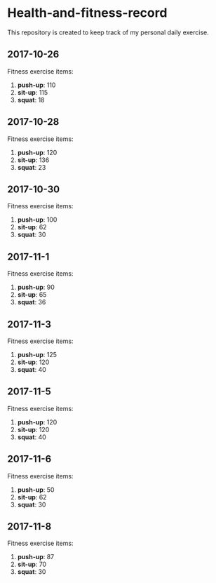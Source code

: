 # Health-and-fitness-record
This repository is created to keep track of my personal daily exercise.


## 2017-10-26
Fitness exercise items:
1. __push-up__: 110  
2. __sit-up__:  115  
3. __squat__:   18   


## 2017-10-28
Fitness exercise items:
1. __push-up__: 120  
2. __sit-up__:  136
3. __squat__:   23  


## 2017-10-30
Fitness exercise items:
1. __push-up__: 100  
2. __sit-up__:  62  
3. __squat__:   30


## 2017-11-1
Fitness exercise items:
1. __push-up__: 90  
2. __sit-up__:  65  
3. __squat__:   36


## 2017-11-3
Fitness exercise items:
1. __push-up__: 125  
2. __sit-up__:  120  
3. __squat__:   40


## 2017-11-5
Fitness exercise items:
1. __push-up__: 120  
2. __sit-up__:  120  
3. __squat__:   40


## 2017-11-6
Fitness exercise items:
1. __push-up__: 50
2. __sit-up__:  62  
3. __squat__:   30


## 2017-11-8
Fitness exercise items:
1. __push-up__: 87
2. __sit-up__:  70  
3. __squat__:   30
